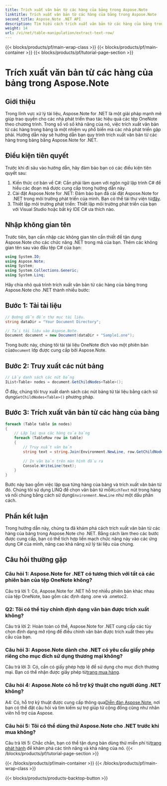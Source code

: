 ```yaml
---
title: Trích xuất văn bản từ các hàng của bảng trong Aspose.Note
linktitle: Trích xuất văn bản từ các hàng của bảng trong Aspose.Note
second_title: Aspose.Note .NET API
description: Tìm hiểu cách trích xuất văn bản từ các hàng của bảng trong Aspose.Note dành cho .NET với hướng dẫn toàn diện này.
weight: 14
url: /vi/net/table-manipulation/extract-text-row/
---
```


{{< blocks/products/pf/main-wrap-class >}}
{{< blocks/products/pf/main-container >}}
{{< blocks/products/pf/tutorial-page-section >}}

# Trích xuất văn bản từ các hàng của bảng trong Aspose.Note

## Giới thiệu

Trong lĩnh vực xử lý tài liệu, Aspose.Note for .NET là một giải pháp mạnh mẽ giúp trao quyền cho các nhà phát triển thao tác hiệu quả các tệp OneNote theo chương trình. Trong số vô số khả năng của nó, việc trích xuất văn bản từ các hàng trong bảng là một nhiệm vụ phổ biến mà các nhà phát triển gặp phải. Hướng dẫn này sẽ hướng dẫn bạn quy trình trích xuất văn bản từ các hàng trong bảng bằng Aspose.Note for .NET.

## Điều kiện tiên quyết

Trước khi đi sâu vào hướng dẫn, hãy đảm bảo bạn có các điều kiện tiên quyết sau:

1. Kiến thức cơ bản về C#: Cần phải làm quen với ngôn ngữ lập trình C# để hiểu các đoạn mã được cung cấp trong hướng dẫn này.
2.  Cài đặt Aspose.Note for .NET: Đảm bảo bạn đã cài đặt Aspose.Note for .NET trong môi trường phát triển của mình. Bạn có thể tải thư viện từ[đây](https://releases.aspose.com/note/net/).
3. Thiết lập môi trường phát triển: Thiết lập môi trường phát triển của bạn với Visual Studio hoặc bất kỳ IDE C# ưa thích nào.

## Nhập không gian tên

Trước tiên, bạn cần nhập các không gian tên cần thiết để tận dụng Aspose.Note cho các chức năng .NET trong mã của bạn. Thêm các không gian tên sau vào đầu tệp C# của bạn:

```csharp
using System.IO;
using Aspose.Note;
using System;
using System.Collections.Generic;
using System.Linq;
```

Hãy chia nhỏ quá trình trích xuất văn bản từ các hàng của bảng trong Aspose.Note cho .NET thành nhiều bước:

## Bước 1: Tải tài liệu

```csharp
// Đường dẫn đến thư mục tài liệu.
string dataDir = "Your Document Directory";

// Tải tài liệu vào Aspose.Note.
Document document = new Document(dataDir + "Sample1.one");
```

 Trong bước này, chúng tôi tải tài liệu OneNote đích vào một phiên bản của`Document` lớp được cung cấp bởi Aspose.Note.

## Bước 2: Truy xuất các nút bảng

```csharp
// Lấy danh sách các nút bảng
IList<Table> nodes = document.GetChildNodes<Table>();
```

 Ở đây, chúng tôi truy xuất danh sách các nút bảng từ tài liệu bằng cách sử dụng`GetChildNodes<Table>()` phương pháp.

## Bước 3: Trích xuất văn bản từ các hàng của bảng

```csharp
foreach (Table table in nodes)
{
	// Lặp lại qua các hàng của bảng
	foreach (TableRow row in table)
	{
		// Truy xuất văn bản
		string text = string.Join(Environment.NewLine, row.GetChildNodes<RichText>().Select(e => e.Text)) + Environment.NewLine;
   
		// In văn bản trên màn hình đầu ra
		Console.WriteLine(text);
	}
}
```

 Bước này bao gồm việc lặp qua từng hàng của bảng và trích xuất văn bản từ đó. Chúng tôi sử dụng LINQ để chọn văn bản từ mỗi`RichText` nút trong hàng và nối chúng bằng cách sử dụng`Environment.NewLine` như một dấu phân cách.

## Phần kết luận

Trong hướng dẫn này, chúng ta đã khám phá cách trích xuất văn bản từ các hàng của bảng trong Aspose.Note cho .NET. Bằng cách làm theo các bước được cung cấp, bạn có thể tích hợp liền mạch chức năng này vào các ứng dụng C# của mình, nâng cao khả năng xử lý tài liệu của chúng.

## Câu hỏi thường gặp

### Câu hỏi 1: Aspose.Note for .NET có tương thích với tất cả các phiên bản của tệp OneNote không?

Câu trả lời 1: Có, Aspose.Note for .NET hỗ trợ nhiều phiên bản khác nhau của tệp OneNote, bao gồm các định dạng .one và .onetoc2.

### Q2: Tôi có thể tùy chỉnh định dạng văn bản được trích xuất không?

Câu trả lời 2: Hoàn toàn có thể, Aspose.Note for .NET cung cấp các tùy chọn định dạng mở rộng để điều chỉnh văn bản được trích xuất theo yêu cầu của bạn.

### Câu hỏi 3: Aspose.Note dành cho .NET có yêu cầu giấy phép riêng cho mục đích sử dụng thương mại không?

 Câu trả lời 3: Có, cần có giấy phép hợp lệ để sử dụng cho mục đích thương mại. Bạn có thể nhận được giấy phép từ[trang mua hàng](https://purchase.aspose.com/buy).

### Câu hỏi 4: Aspose.Note có hỗ trợ kỹ thuật cho người dùng .NET không?

 A4: Có, hỗ trợ kỹ thuật được cung cấp thông qua[Diễn đàn Aspose.Note](https://forum.aspose.com/c/note/28), nơi bạn có thể đặt câu hỏi và tìm kiếm sự trợ giúp từ cộng đồng cũng như nhân viên hỗ trợ của Aspose.

### Câu hỏi 5: Tôi có thể dùng thử Aspose.Note cho .NET trước khi mua không?

 Câu trả lời 5: Chắc chắn, bạn có thể tận dụng bản dùng thử miễn phí từ[trang phát hành](https://releases.aspose.com/) để khám phá các tính năng và khả năng của nó.
{{< /blocks/products/pf/tutorial-page-section >}}

{{< /blocks/products/pf/main-container >}}
{{< /blocks/products/pf/main-wrap-class >}}

{{< blocks/products/products-backtop-button >}}
